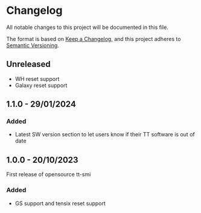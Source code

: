 # Changelog

All notable changes to this project will be documented in this file.

The format is based on [Keep a Changelog](https://keepachangelog.com/en/1.0.0/),
and this project adheres to [Semantic Versioning](https://semver.org/spec/v2.0.0.html).

## Unreleased

 - WH reset support
 - Galaxy reset support


## 1.1.0 - 29/01/2024

### Added
- Latest SW version section to let users know if their TT software is out of date


## 1.0.0 - 20/10/2023

First release of opensource tt-smi

### Added 
- GS support and tensix reset support